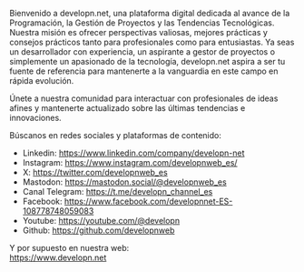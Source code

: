Bienvenido a developn.net, una plataforma digital dedicada al avance de la Programación, la Gestión de Proyectos y las Tendencias Tecnológicas. Nuestra misión es ofrecer perspectivas valiosas, mejores prácticas y consejos prácticos tanto para profesionales como para entusiastas. Ya seas un desarrollador con experiencia, un aspirante a gestor de proyectos o simplemente un apasionado de la tecnología, developn.net aspira a ser tu fuente de referencia para mantenerte a la vanguardia en este campo en rápida evolución.

Únete a nuestra comunidad para interactuar con profesionales de ideas afines y mantenerte actualizado sobre las últimas tendencias e innovaciones.

Búscanos en redes sociales y plataformas de contenido:
- Linkedin: https://www.linkedin.com/company/developn-net  
- Instagram: https://www.instagram.com/developnweb_es/  
- X: https://twitter.com/developnweb_es  
- Mastodon: https://mastodon.social/@developnweb_es  
- Canal Telegram: https://t.me/developn_channel_es  
- Facebook: https://www.facebook.com/developnnet-ES-108778748059083  
- Youtube: https://youtube.com/@developn  
- Github: https://github.com/developnweb  

Y por supuesto en nuestra web:  
https://www.developn.net
